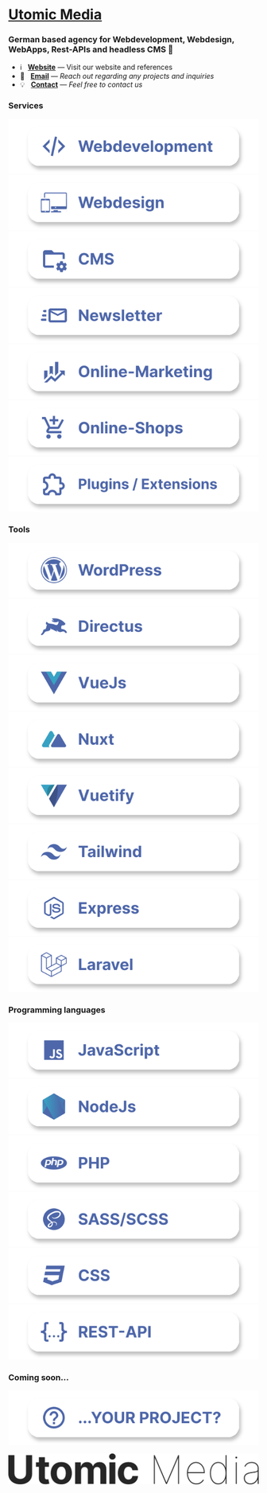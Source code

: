 # [Utomic Media](https://utomic.media)
### German based agency for Webdevelopment, Webdesign, WebApps, Rest-APIs and headless CMS  👋

<!--
**utomic-media/.github** is a ✨ _special_ ✨ repository because its `README.md` (this file) appears on your GitHub profile.
-->
* ℹ️ &nbsp; **[Website](https://utomic.media)** — Visit our website and references
* 📩 &nbsp; **[Email](mailto:hey@utomic.media)** — _Reach out regarding any projects and inquiries_
* 💡 &nbsp; **[Contact](https://utomic.media/kontakt)** — _Feel free to contact us_


<!-- TODO: create tags out of svgs / use list -->
<!-- TODO:  Add Utomic logo to the end -->
<!-- TODO: icon alignment and spacing -->
<!-- TODO: stash commit history (simply "add readme") -->
<!-- TODO: display on github profile -->

### Services

![Webdevelopment](../assets/Webdevelopment@1x.svg)
![Webdesign](../assets/Webdesign@1x.svg)
![CMS](../assets/CMS@1x.svg)
![Newsletter](../assets/Newsletter@1x.svg)
![Online-Marketing](../assets/Online-Marketing@1x.svg)
![Online-Shops](../assets/Online-Shops@1x.svg)
![Plugins and Extensions](../assets/Plugin-Extensions@1x.svg)
     
### Tools
![WordPress](../assets/WordPress@1x.svg)
![Directus](../assets/Directus@1x.svg)
![VueJs](../assets/VueJs@1x.svg)
![Nuxt](../assets/Nuxt@1x.svg)
![Vuetify](../assets/Vuetify@1x.svg)
![Tailwind](../assets/Tailwind@1x.svg)
![Express](../assets/Express@1x.svg)
![Laravel](../assets/Laravel@1x.svg)

### Programming languages
![JavaScript](../assets/JavaScript@1x.svg)
![NodeJs](../assets/NodeJs@1x.svg)
![PHP](../assets//PHP@1x.svg)
![SASS/SCSS](../assets/SASS-SCSS@1x.svg)
![CSS](../assets/CSS@1x.svg)
![REST-API](../assets/REST-API@1x.svg)

### Coming soon...
![Your Project](../assets/your-project@1x.svg)


![Utomic Media](../assets/Utomic-Media-Logo.png)


